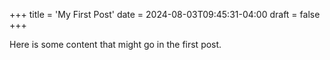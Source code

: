 +++
title = 'My First Post'
date = 2024-08-03T09:45:31-04:00
draft = false
+++

Here is some content that might go in the first post.
